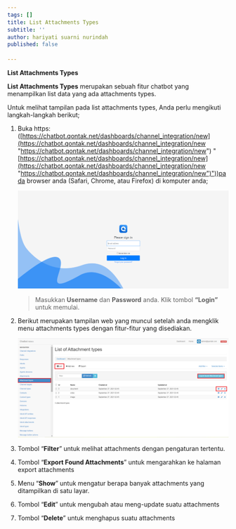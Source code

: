 ```yaml
---
tags: []
title: List Attachments Types
subtitle: ''
author: hariyati suarni nurindah
published: false

---
```

**List Attachments Types**

**List Attachments Types** merupakan sebuah fitur chatbot yang menampilkan list data yang ada attachments types.

Untuk melihat tampilan pada list attachments types, Anda perlu mengikuti langkah-langkah berikut;

1. Buka https: ([https://chatbot.qontak.net/dashboards/channel_integration/new](https://chatbot.qontak.net/dashboards/channel_integration/new "https://chatbot.qontak.net/dashboards/channel_integration/new") "[https://chatbot.qontak.net/dashboards/channel_integration/new](https://chatbot.qontak.net/dashboards/channel_integration/new "https://chatbot.qontak.net/dashboards/channel_integration/new")"))pada browser anda (Safari, Chrome, atau Firefox) di komputer anda;

   ![](/uploads/channell.PNG)

   > Masukkan **Username** dan **Password** anda. Klik tombol **“Login”** untuk memulai.
2. Berikut merupakan tampilan web yang muncul setelah anda mengklik menu attachments types dengan fitur-fitur yang disediakan.

   ![](/uploads/attachments-types-update1.PNG)
3. Tombol “**Filter**” untuk melihat attachments dengan pengaturan tertentu.
4. Tombol “**Export Found Attachments**” untuk mengarahkan ke halaman export attachments
5. Menu “**Show**” untuk mengatur berapa banyak attachments yang ditampilkan di satu layar.
6. Tombol “**Edit**” untuk mengubah atau meng-update suatu attachments
7. Tombol “**Delete**” untuk menghapus suatu attachments